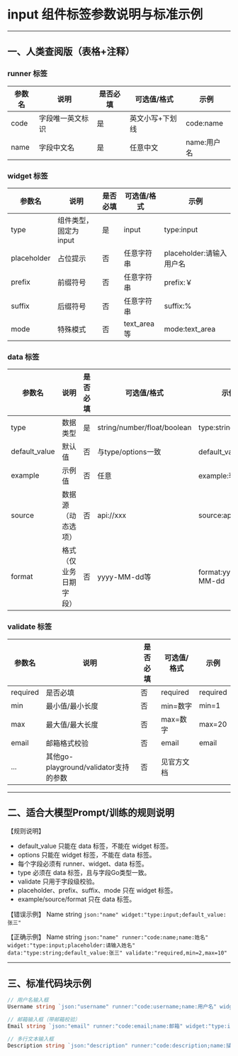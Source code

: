 # input 组件标签参数说明与标准示例

---

## 一、人类查阅版（表格+注释）

### runner 标签
| 参数名 | 说明         | 是否必填 | 可选值/格式 | 示例           |
|--------|--------------|----------|-------------|----------------|
| code   | 字段唯一英文标识 | 是       | 英文小写+下划线 | code:name      |
| name   | 字段中文名   | 是       | 任意中文     | name:用户名    |

### widget 标签
| 参数名      | 说明                   | 是否必填 | 可选值/格式           | 示例                        |
|-------------|------------------------|----------|-----------------------|-----------------------------|
| type        | 组件类型，固定为 input | 是       | input                 | type:input                  |
| placeholder | 占位提示               | 否       | 任意字符串            | placeholder:请输入用户名     |
| prefix      | 前缀符号               | 否       | 任意字符串            | prefix:￥                   |
| suffix      | 后缀符号               | 否       | 任意字符串            | suffix:%                    |
| mode        | 特殊模式               | 否       | text_area等           | mode:text_area              |

### data 标签
| 参数名       | 说明                   | 是否必填 | 可选值/格式           | 示例                        |
|--------------|------------------------|----------|-----------------------|-----------------------------|
| type         | 数据类型               | 是       | string/number/float/boolean | type:string      |
| default_value| 默认值                 | 否       | 与type/options一致    | default_value:张三          |
| example      | 示例值                 | 否       | 任意                  | example:李四                |
| source       | 数据源（动态选项）     | 否       | api://xxx             | source:api://users          |
| format       | 格式（仅业务日期字段） | 否       | yyyy-MM-dd等          | format:yyyy-MM-dd           |

### validate 标签
| 参数名   | 说明                   | 是否必填 | 可选值/格式           | 示例                        |
|----------|------------------------|----------|-----------------------|-----------------------------|
| required | 是否必填               | 否       | required              | required                    |
| min      | 最小值/最小长度        | 否       | min=数字              | min=1                       |
| max      | 最大值/最大长度        | 否       | max=数字              | max=20                      |
| email    | 邮箱格式校验           | 否       | email                 | email                       |
| ...      | 其他go-playground/validator支持的参数 | 否 | 见官方文档           |                             |

---

## 二、适合大模型Prompt/训练的规则说明

【规则说明】
- default_value 只能在 data 标签，不能在 widget 标签。
- options 只能在 widget 标签，不能在 data 标签。
- 每个字段必须有 runner、widget、data 标签。
- type 必须在 data 标签，且与字段Go类型一致。
- validate 只用于字段级校验。
- placeholder、prefix、suffix、mode 只在 widget 标签。
- example/source/format 只在 data 标签。

【错误示例】
Name string `json:"name" widget:"type:input;default_value:张三"`

【正确示例】
Name string `json:"name" runner:"code:name;name:姓名" widget:"type:input;placeholder:请输入姓名" data:"type:string;default_value:张三" validate:"required,min=2,max=10"`

---

## 三、标准代码块示例

```go
// 用户名输入框
Username string `json:"username" runner:"code:username;name:用户名" widget:"type:input;placeholder:请输入用户名" data:"type:string;default_value:张三;example:李四" validate:"required,min=2,max=20"`

// 邮箱输入框（带邮箱校验）
Email string `json:"email" runner:"code:email;name:邮箱" widget:"type:input;placeholder:请输入邮箱" data:"type:string;example:test@example.com" validate:"required,email"`

// 多行文本输入框
Description string `json:"description" runner:"code:description;name:描述" widget:"type:input;mode:text_area;placeholder:请输入描述" data:"type:string"`
``` 